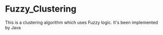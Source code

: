 # Fuzzy_Clustering
This is a clustering algorithm which uses Fuzzy logic. It's been implemented by Java
